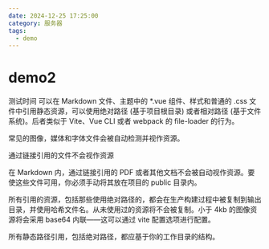 ```yaml
---
date: 2024-12-25 17:25:00
category: 服务器
tags:
  - demo
---
```


# demo2
测试时间
可以在 Markdown 文件、主题中的 \*.vue 组件、样式和普通的 .css 文件中引用静态资源，可以使用绝对路径 (基于项目根目录) 或者相对路径 (基于文件系统)。后者类似于 Vite、Vue CLI 或者 webpack 的 file-loader 的行为。

常见的图像，媒体和字体文件会被自动检测并视作资源。

通过链接引用的文件不会视作资源

在 Markdown 内，通过链接引用的 PDF 或者其他文档不会被自动视作资源。要使这些文件可用，你必须手动将其放在项目的 public 目录内。

所有引用的资源，包括那些使用绝对路径的，都会在生产构建过程中被复制到输出目录，并使用哈希文件名。从未使用过的资源将不会被复制。小于 4kb 的图像资源将会采用 base64 内联——这可以通过 vite 配置选项进行配置。

所有静态路径引用，包括绝对路径，都应基于你的工作目录的结构。
